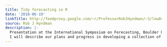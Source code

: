 ```yaml
---
title: Tidy forecasting in R
date: '2018-06-19'
linkTitle: http://feedproxy.google.com/~r/ProfessorRobJHyndman/~3/lnw8vgH8Gqk/
source: Rob J Hyndman
description: |-
  Presentation at the International Symposium on Forecasting, Boulder USA. The forecast package in R is widely used and provides good tools for monthly, quarterly and annual time series. But it is not so well-developed for daily and sub-daily data, and it does not interact easily with modern tidy packages such as dplyr, purrr and tidyr.
  I will describe our plans and progress in developing a collection of packages to provide tidy tools for time series and forecasting, which will interact seamlessly
---
```

